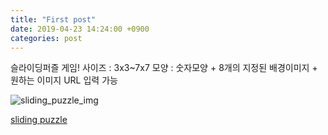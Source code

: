 ```yaml
---
title: "First post"
date: 2019-04-23 14:24:00 +0900
categories: post
---
```

슬라이딩퍼즐 게임!
사이즈 : 3x3~7x7
모양 : 숫자모양 + 8개의 지정된 배경이미지 + 원하는 이미지 URL 입력 가능

![sliding_puzzle_img](http://www.mins01.com/home/img/slidingpuzzle_logo.png)

[sliding puzzle](https://mins01.github.io/game_slidingPuzzle/)
